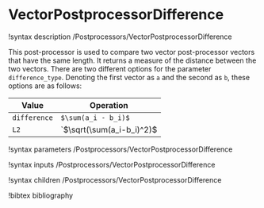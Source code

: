 # VectorPostprocessorDifference

!syntax description /Postprocessors/VectorPostprocessorDifference

This post-processor is used to compare two vector post-processor vectors that
have the same length. It returns a measure of the distance between the two
vectors.
There are two different options for the parameter `difference_type`. Denoting the first
vector as `a` and the second as `b`, these options are as follows:

| Value                | Operation               
|----------------------|--------------------
| `difference`         | `$\sum(a_i - b_i)$`        
| `L2`                 | `$\sqrt(\sum(a_i-b_i)^2)$  

!syntax parameters /Postprocessors/VectorPostprocessorDifference

!syntax inputs /Postprocessors/VectorPostprocessorDifference

!syntax children /Postprocessors/VectorPostprocessorDifference

!bibtex bibliography
